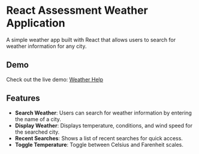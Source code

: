 # React Assessment Weather Application

A simple weather app built with React that allows users to search for weather information for any city.

## Demo

Check out the live demo: [Weather Help](https://weather-help-faizan.netlify.app)

## Features

- **Search Weather**: Users can search for weather information by entering the name of a city.
- **Display Weather**: Displays temperature, conditions, and wind speed for the searched city.
- **Recent Searches**: Shows a list of recent searches for quick access.
- **Toggle Temperature**: Toggle between Celsius and Farenheit scales.
